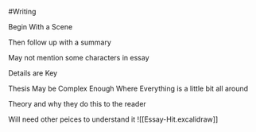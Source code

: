 #Writing

Begin With a Scene

Then follow up with a summary

May not mention some characters in essay

Details are Key

Thesis May be Complex Enough Where Everything is a little bit all around

Theory and why they do this to the reader


Will need other peices to understand it
![[Essay-Hit.excalidraw]]